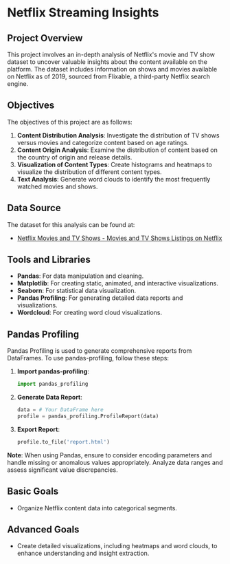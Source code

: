 # Netflix Streaming Insights

## Project Overview

This project involves an in-depth analysis of Netflix's movie and TV show dataset to uncover valuable insights about the content available on the platform. The dataset includes information on shows and movies available on Netflix as of 2019, sourced from Flixable, a third-party Netflix search engine.

## Objectives

The objectives of this project are as follows:

1. **Content Distribution Analysis**: Investigate the distribution of TV shows versus movies and categorize content based on age ratings.
2. **Content Origin Analysis**: Examine the distribution of content based on the country of origin and release details.
3. **Visualization of Content Types**: Create histograms and heatmaps to visualize the distribution of different content types.
4. **Text Analysis**: Generate word clouds to identify the most frequently watched movies and shows.

## Data Source

The dataset for this analysis can be found at:
- [Netflix Movies and TV Shows - Movies and TV Shows Listings on Netflix](https://www.kaggle.com/datasets/shivamb/netflix-shows)

## Tools and Libraries

- **Pandas**: For data manipulation and cleaning.
- **Matplotlib**: For creating static, animated, and interactive visualizations.
- **Seaborn**: For statistical data visualization.
- **Pandas Profiling**: For generating detailed data reports and visualizations.
- **Wordcloud**: For creating word cloud visualizations.

## Pandas Profiling

Pandas Profiling is used to generate comprehensive reports from DataFrames. To use pandas-profiling, follow these steps:

1. **Import pandas-profiling**:
    ```python
    import pandas_profiling
    ```

2. **Generate Data Report**:
    ```python
    data = # Your DataFrame here
    profile = pandas_profiling.ProfileReport(data)
    ```

3. **Export Report**:
    ```python
    profile.to_file('report.html')
    ```

**Note**: When using Pandas, ensure to consider encoding parameters and handle missing or anomalous values appropriately. Analyze data ranges and assess significant value discrepancies.

## Basic Goals

- Organize Netflix content data into categorical segments.

## Advanced Goals

- Create detailed visualizations, including heatmaps and word clouds, to enhance understanding and insight extraction.
